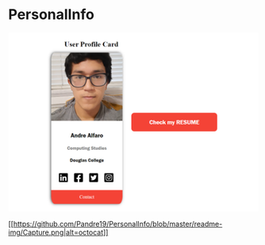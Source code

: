 # PersonalInfo

![plot](./readme-img/Captura.png)

[[https://github.com/Pandre19/PersonalInfo/blob/master/readme-img/Capture.png|alt=octocat]]
